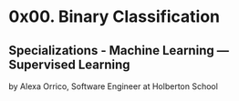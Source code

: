 # 0x00. Binary Classification

## Specializations - Machine Learning ― Supervised Learning

by Alexa Orrico, Software Engineer at Holberton School 
